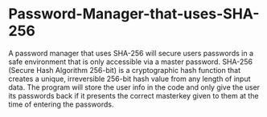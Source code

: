 # Password-Manager-that-uses-SHA-256

A password manager that uses SHA-256 will secure users passwords in a safe environment that
is only accessible via a master password. SHA-256 (Secure Hash Algorithm 256-bit) is a
cryptographic hash function that creates a unique, irreversible 256-bit hash value from any length
of input data. The program will store the user info in the code and only give the user its
passwords back if it presents the correct masterkey given to them at the time of entering the
passwords.
